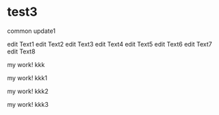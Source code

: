 # test3

common update1

edit Text1
edit Text2
edit Text3
edit Text4
edit Text5
edit Text6
edit Text7
edit Text8

my work! kkk

my work! kkk1

my work! kkk2

my work! kkk3
